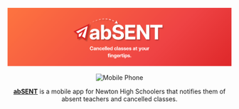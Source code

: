 ![abSENT Github Banner](https://github.com/absent-cc/branding/blob/main/assets/banner.svg)

<p align="center">
<img src="https://emojipedia-us.s3.dualstack.us-west-1.amazonaws.com/thumbs/120/apple/285/mobile-phone_1f4f1.png"
alt="Mobile Phone" width="40" height="40">
<p>

<p align="center">
  <a href="https://absent.cc"><b>abSENT</b></a> is a mobile app for Newton High Schoolers that notifies them of absent teachers and cancelled classes.
</p>